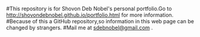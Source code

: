 #This repository is for Shovon Deb Nobel's personal portfolio.Go to http://shovondebnobel.github.io/portfolio.html for more information.
#Because of this a GitHub repository,so information in this web page can be changed by strangers.
#Mail me at sdebnobel@gmail.com .
